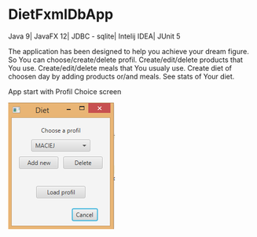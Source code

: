 # DietFxmlDbApp

Java 9|
JavaFX 12|
JDBC - sqlite|
Intelij IDEA|
JUnit 5

The application has been designed to help you achieve your dream figure.
So You can choose/create/delete profil.
Create/edit/delete products that You use.
Create/edit/delete meals that You usualy use.
Create diet of choosen day by adding products or/and meals.
See stats of Your diet.

App start with Profil Choice screen

![alt text](https://github.com/Maciej333/DietFxmlDbApp/blob/master/1_profil_choice.png?raw=true)
